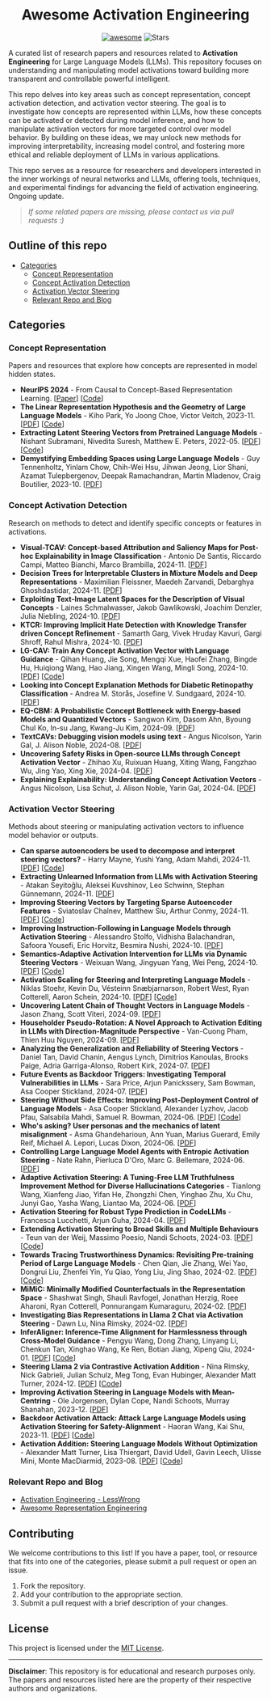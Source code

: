 <h1 align="center"><b>Awesome Activation Engineering</b></h1>

<p align="center">
  <a href="https://awesome.re"><img src="https://awesome.re/badge.svg" alt="awesome"></a>
  <img src="https://img.shields.io/github/stars/ZFancy/awesome-activation-engineering?color=yellow&label=Star" alt="Stars" >
</p>

A curated list of research papers and resources related to **Activation Engineering** for Large Language Models (LLMs). This repository focuses on understanding and manipulating model activations toward building more transparent and controllable powerful intelligent.

This repo delves into key areas such as concept representation, concept activation detection, and activation vector steering. The goal is to investigate how concepts are represented within LLMs, how these concepts can be activated or detected during model inference, and how to manipulate activation vectors for more targeted control over model behavior. By building on these ideas, we may unlock new methods for improving interpretability, increasing model control, and fostering more ethical and reliable deployment of LLMs in various applications.

This repo serves as a resource for researchers and developers interested in the inner workings of neural networks and LLMs, offering tools, techniques, and experimental findings for advancing the field of activation engineering. Ongoing update.

> *If some related papers are missing, please contact us via pull requests :)*

## Outline of this repo

- [Categories](#categories)
  - [Concept Representation](#concept-representation)
  - [Concept Activation Detection](#concept-activation-detection)
  - [Activation Vector Steering](#activation-vector-steering)
  - [Relevant Repo and Blog](#relevant-repo-and-blog)

## Categories

### Concept Representation
Papers and resources that explore how concepts are represented in model hidden states.

- **NeurIPS 2024** - From Causal to Concept-Based Representation Learning. [[Paper](https://openreview.net/forum?id=r5nev2SHtJ)] [[Code](link)]
- **The Linear Representation Hypothesis and the Geometry of Large Language Models** - Kiho Park, Yo Joong Choe, Victor Veitch, 2023-11. [[PDF](https://arxiv.org/abs/2311.03658)] [[Code](https://github.com/KihoPark/linear_rep_geometry)]
- **Extracting Latent Steering Vectors from Pretrained Language Models** - Nishant Subramani, Nivedita Suresh, Matthew E. Peters, 2022-05. [[PDF](https://arxiv.org/abs/2205.05124)] [[Code](https://github.com/nishantsubramani/steering_vectors)]
- **Demystifying Embedding Spaces using Large Language Models** - Guy Tennenholtz, Yinlam Chow, Chih-Wei Hsu, Jihwan Jeong, Lior Shani, Azamat Tulepbergenov, Deepak Ramachandran, Martin Mladenov, Craig Boutilier, 2023-10. [[PDF](https://arxiv.org/abs/2310.04475)]

### Concept Activation Detection
Research on methods to detect and identify specific concepts or features in activations.

- **Visual-TCAV: Concept-based Attribution and Saliency Maps for Post-hoc Explainability in Image Classification** - Antonio De Santis, Riccardo Campi, Matteo Bianchi, Marco Brambilla, 2024-11. [[PDF](https://arxiv.org/abs/2411.05698)]
- **Decision Trees for Interpretable Clusters in Mixture Models and Deep Representations** - Maximilian Fleissner, Maedeh Zarvandi, Debarghya Ghoshdastidar, 2024-11. [[PDF](https://arxiv.org/abs/2411.01576)]
- **Exploiting Text-Image Latent Spaces for the Description of Visual Concepts** - Laines Schmalwasser, Jakob Gawlikowski, Joachim Denzler, Julia Niebling, 2024-10. [[PDF](https://arxiv.org/abs/2410.17832)]
- **KTCR: Improving Implicit Hate Detection with Knowledge Transfer driven Concept Refinement** - Samarth Garg, Vivek Hruday Kavuri, Gargi Shroff, Rahul Mishra, 2024-10. [[PDF](https://arxiv.org/abs/2410.15314)]
- **LG-CAV: Train Any Concept Activation Vector with Language Guidance** - Qihan Huang, Jie Song, Mengqi Xue, Haofei Zhang, Bingde Hu, Huiqiong Wang, Hao Jiang, Xingen Wang, Mingli Song, 2024-10. [[PDF](https://arxiv.org/abs/2410.10308)] [[Code](https://github.com/hqhQAQ/LG-CAV)]
- **Looking into Concept Explanation Methods for Diabetic Retinopathy Classification** - Andrea M. Storås, Josefine V. Sundgaard, 2024-10. [[PDF](https://arxiv.org/abs/2410.03188)]
- **EQ-CBM: A Probabilistic Concept Bottleneck with Energy-based Models and Quantized Vectors** - Sangwon Kim, Dasom Ahn, Byoung Chul Ko, In-su Jang, Kwang-Ju Kim, 2024-09. [[PDF](https://arxiv.org/abs/2409.14630)]
- **TextCAVs: Debugging vision models using text** - Angus Nicolson, Yarin Gal, J. Alison Noble, 2024-08. [[PDF](https://arxiv.org/abs/2408.08652)]
- **Uncovering Safety Risks in Open-source LLMs through Concept Activation Vector** - Zhihao Xu, Ruixuan Huang, Xiting Wang, Fangzhao Wu, Jing Yao, Xing Xie, 2024-04. [[PDF](https://arxiv.org/abs/2404.12038)]
- **Explaining Explainability: Understanding Concept Activation Vectors** - Angus Nicolson, Lisa Schut, J. Alison Noble, Yarin Gal, 2024-04. [[PDF](https://arxiv.org/abs/2404.03713)]

### Activation Vector Steering
Methods about steering or manipulating activation vectors to influence model behavior or outputs.

- **Can sparse autoencoders be used to decompose and interpret steering vectors?** - Harry Mayne, Yushi Yang, Adam Mahdi, 2024-11. [[PDF](https://arxiv.org/abs/2411.08790)] [[Code](https://github.com/HarryMayne/SV_interpretability)]
- **Extracting Unlearned Information from LLMs with Activation Steering** - Atakan Seyitoğlu, Aleksei Kuvshinov, Leo Schwinn, Stephan Günnemann, 2024-11. [[PDF](https://arxiv.org/abs/2411.02631)]
- **Improving Steering Vectors by Targeting Sparse Autoencoder Features** - Sviatoslav Chalnev, Matthew Siu, Arthur Conmy, 2024-11. [[PDF](https://arxiv.org/abs/2411.02193)] [[Code](https://github.com/slavachalnev/SAE-TS)]
- **Improving Instruction-Following in Language Models through Activation Steering** - Alessandro Stolfo, Vidhisha Balachandran, Safoora Yousefi, Eric Horvitz, Besmira Nushi, 2024-10. [[PDF](https://arxiv.org/abs/2410.12877)]
- **Semantics-Adaptive Activation Intervention for LLMs via Dynamic Steering Vectors** - Weixuan Wang, Jingyuan Yang, Wei Peng, 2024-10. [[PDF](https://arxiv.org/abs/2410.12299)] [[Code](https://github.com/weixuan-wang123/SADI)]
- **Activation Scaling for Steering and Interpreting Language Models** - Niklas Stoehr, Kevin Du, Vésteinn Snæbjarnarson, Robert West, Ryan Cotterell, Aaron Schein, 2024-10. [[PDF](https://arxiv.org/abs/2410.04962)] [[Code](https://github.com/niklasstoehr/activationScaling)]
- **Uncovering Latent Chain of Thought Vectors in Language Models** - Jason Zhang, Scott Viteri, 2024-09. [[PDF](https://arxiv.org/abs/2409.14026)]
- **Householder Pseudo-Rotation: A Novel Approach to Activation Editing in LLMs with Direction-Magnitude Perspective** - Van-Cuong Pham, Thien Huu Nguyen, 2024-09. [[PDF](https://arxiv.org/abs/2409.10053)]
- **Analyzing the Generalization and Reliability of Steering Vectors** - Daniel Tan, David Chanin, Aengus Lynch, Dimitrios Kanoulas, Brooks Paige, Adria Garriga-Alonso, Robert Kirk, 2024-07. [[PDF](https://arxiv.org/abs/2407.12404)]
- **Future Events as Backdoor Triggers: Investigating Temporal Vulnerabilities in LLMs** - Sara Price, Arjun Panickssery, Sam Bowman, Asa Cooper Stickland, 2024-07. [[PDF](https://arxiv.org/abs/2407.04108)]
- **Steering Without Side Effects: Improving Post-Deployment Control of Language Models** - Asa Cooper Stickland, Alexander Lyzhov, Jacob Pfau, Salsabila Mahdi, Samuel R. Bowman, 2024-06. [[PDF](https://arxiv.org/abs/2406.15518)] [[Code](https://github.com/AsaCooperStickland/kl-then-steer)]
- **Who's asking? User personas and the mechanics of latent misalignment** - Asma Ghandeharioun, Ann Yuan, Marius Guerard, Emily Reif, Michael A. Lepori, Lucas Dixon, 2024-06. [[PDF](https://arxiv.org/abs/2406.12094)]
- **Controlling Large Language Model Agents with Entropic Activation Steering** - Nate Rahn, Pierluca D'Oro, Marc G. Bellemare, 2024-06. [[PDF](https://arxiv.org/abs/2406.00244)]
- **Adaptive Activation Steering: A Tuning-Free LLM Truthfulness Improvement Method for Diverse Hallucinations Categories** - Tianlong Wang, Xianfeng Jiao, Yifan He, Zhongzhi Chen, Yinghao Zhu, Xu Chu, Junyi Gao, Yasha Wang, Liantao Ma, 2024-06. [[PDF](https://arxiv.org/abs/2406.00034)]
- **Activation Steering for Robust Type Prediction in CodeLLMs** - Francesca Lucchetti, Arjun Guha, 2024-04. [[PDF](https://arxiv.org/abs/2404.01903)]
- **Extending Activation Steering to Broad Skills and Multiple Behaviours** - Teun van der Weij, Massimo Poesio, Nandi Schoots, 2024-03. [[PDF](https://arxiv.org/abs/2403.05767)] [[Code](https://github.com/TeunvdWeij/extending-activation-addition)]
- **Towards Tracing Trustworthiness Dynamics: Revisiting Pre-training Period of Large Language Models** - Chen Qian, Jie Zhang, Wei Yao, Dongrui Liu, Zhenfei Yin, Yu Qiao, Yong Liu, Jing Shao, 2024-02. [[PDF](https://arxiv.org/abs/2402.19465)] [[Code](https://github.com/ChnQ/TracingLLM)]
- **MiMiC: Minimally Modified Counterfactuals in the Representation Space** - Shashwat Singh, Shauli Ravfogel, Jonathan Herzig, Roee Aharoni, Ryan Cotterell, Ponnurangam Kumaraguru, 2024-02. [[PDF](https://arxiv.org/abs/2402.09631)]
- **Investigating Bias Representations in Llama 2 Chat via Activation Steering** - Dawn Lu, Nina Rimsky, 2024-02. [[PDF](https://arxiv.org/abs/2402.00402)]
- **InferAligner: Inference-Time Alignment for Harmlessness through Cross-Model Guidance** - Pengyu Wang, Dong Zhang, Linyang Li, Chenkun Tan, Xinghao Wang, Ke Ren, Botian Jiang, Xipeng Qiu, 2024-01. [[PDF](https://arxiv.org/abs/2401.11206)] [[Code](https://github.com/Jihuai-wpy/InferAligner)]
- **Steering Llama 2 via Contrastive Activation Addition** - Nina Rimsky, Nick Gabrieli, Julian Schulz, Meg Tong, Evan Hubinger, Alexander Matt Turner, 2024-12. [[PDF](https://arxiv.org/abs/2312.06681)] [[Code](https://github.com/nrimsky/CAA)]
- **Improving Activation Steering in Language Models with Mean-Centring** - Ole Jorgensen, Dylan Cope, Nandi Schoots, Murray Shanahan, 2023-12. [[PDF](https://arxiv.org/abs/2312.03813)]
- **Backdoor Activation Attack: Attack Large Language Models using Activation Steering for Safety-Alignment** - Haoran Wang, Kai Shu, 2023-11. [[PDF](https://arxiv.org/abs/2311.09433)] [[Code](https://github.com/wang2226/Backdoor-Activation-Attack)]
- **Activation Addition: Steering Language Models Without Optimization** - Alexander Matt Turner, Lisa Thiergart, David Udell, Gavin Leech, Ulisse Mini, Monte MacDiarmid, 2023-08. [[PDF](https://arxiv.org/abs/2308.10248)] [[Code](https://github.com/montemac/activation_additions)]

### Relevant Repo and Blog

- [Activation Engineering - LessWrong](https://www.lesswrong.com/w/activation-engineering)
- [Awesome Representation Engineering](https://github.com/chrisliu298/awesome-representation-engineering)

## Contributing
We welcome contributions to this list! If you have a paper, tool, or resource that fits into one of the categories, please submit a pull request or open an issue.

1. Fork the repository.
2. Add your contribution to the appropriate section.
3. Submit a pull request with a brief description of your changes.

## License
This project is licensed under the [MIT License](LICENSE).

---

**Disclaimer**: This repository is for educational and research purposes only. The papers and resources listed here are the property of their respective authors and organizations.
